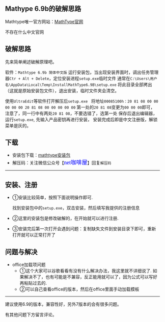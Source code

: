 ## Mathype 6.9b的破解思路

Mathtype唯一官方网站：[MathType官网](https://store.wiris.com/zh/products/downloads/mathtype/v6)

不存在什么中文官网

## 破解思路

先来简单阐述破解原理吧。

软件：`Mathtype 6.9b 简体中文版`
运行安装包，当出现安装界面时，调出任务管理器`Ctr + Alt + Delete`，定位安装进程`setup.exe`临时文件
通常在`C:\Users\用户名\AppData\Local\Temp\InstallMathType6.9B\setup.exe`
将此目录全部拷出（这就是原始安装包文件），退出安装，临时文件夹会清空。

使用`UltraEdit`等软件打开解压后`setup.exe `
将地址`00085100h：20 81 08 00 00 00 00 00 20 81 08 00 00 00 00 00`
第一处的`20 81 08`变更为`00 00 00`即可，
注意了，同一行中有两处`20 81 08`，不要选错了，选第一处
保存后退出编辑器，运行`setup.exe`, 先输入产品密钥再进行安装，
安装完成后即是中文注册版，解锁菜单是灰的。



## 下载

- 安装包下载：[mathtype安装包](https://github.com/ShibaInu99/Code-warehouse/tree/master/mathtype6.9b)
- 解压码：关注微信公众号【<font color=blue size=4 face="黑体">net咖啡屋</font>】回复`解压码`
---
## 安装、注册

- ①安装比较简单，按照下面说明操作即可.

  找到安装包中的`setup.exe`，双击安装，然后填写我提供的注册信息

- ②这里的安装包是修改破解的，在开始就可以进行注册.

- ③安装完后第一次打开会遇到问题：复制缺失文件到安装目录下即可，重新打开就可以正常打开了

## 问题与解决

- office加载项问题
  - ①这个大家可以谷歌看看有没有什么解决办法，我这里就不详细说了. 如果解决不了，也有可能是不兼容，反正能用就可以了，因为公式可以写好再粘贴过去的.
  - ②可以自己查看office的版本，然后在office里面手动加载模板



---

建议使用6.9的版本，兼容性好，另外7版本的会有很多问题。

有其他问题下方留言评论。

